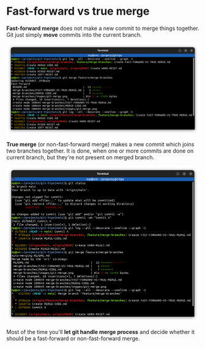# Fast-forward vs true merge

**Fast-forward merge** does not make a new commit to merge things together. Git just simply **move** commits into the current branch.

![](images/git-merge-ff.png)

**True merge** (or non-fast-forward merge) makes a new commit which joins two branches together. It is done, when one or more commits are done on current branch, but they're not present on merged branch.

![](images/git-merge-non-ff.png)

Most of the time you'll **let git handle merge process** and decide whether it should be a fast-forward or non-fast-forward merge.